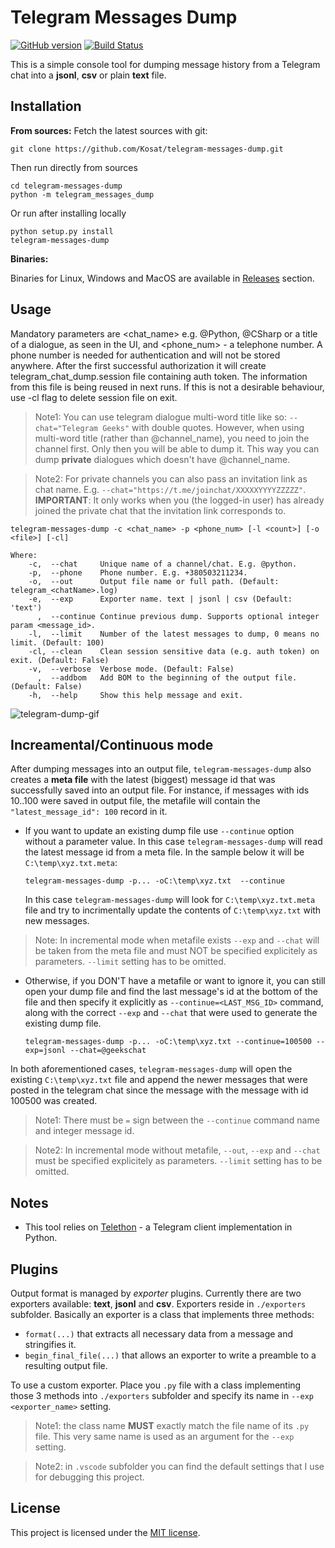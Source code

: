 # Telegram Messages Dump 
[![GitHub version](https://badge.fury.io/gh/Kosat%2Ftelegram-messages-dump.svg)](https://github.com/Kosat/telegram-messages-dump/releases)
[![Build Status](https://travis-ci.org/Kosat/telegram-messages-dump.svg?branch=master)](https://travis-ci.org/Kosat/telegram-messages-dump)

This is a simple console tool for dumping message history from a Telegram chat into a __jsonl__, __csv__ or plain __text__ file. 
## Installation
**From sources:**
Fetch the latest sources with git:
```
git clone https://github.com/Kosat/telegram-messages-dump.git
```
Then run directly from sources
```
cd telegram-messages-dump
python -m telegram_messages_dump
```
Or run after installing locally
```
python setup.py install
telegram-messages-dump
```
**Binaries:**

Binaries for Linux, Windows and MacOS are available in [Releases](https://github.com/Kosat/telegram-messages-dump/releases) section.

## Usage

Mandatory parameters are <chat_name> e.g. @Python, @CSharp or a title of a dialogue, as seen in the UI, and <phone_num> - a telephone number. A phone number is needed for authentication and will not be stored anywhere. After the first successful authorization it will create telegram_chat_dump.session file containing auth token. The information from this file is being reused in next runs. If this is not a desirable behaviour, use -cl flag to delete session file on exit.
>Note1: You can use telegram dialogue multi-word title like so: `--chat="Telegram Geeks"` with double quotes. However, when using multi-word title (rather than @channel_name), you need to join the channel first. Only then you will be able to dump it. This way you can dump __private__ dialogues which doesn't have @channel_name.

>Note2: For private channels you can also pass an invitation link as chat name. E.g. `--chat="https://t.me/joinchat/XXXXXYYYYZZZZZ"`.
__IMPORTANT__: It only works when you (the logged-in user) has already joined the private chat that the invitation link corresponds to.

```
telegram-messages-dump -c <chat_name> -p <phone_num> [-l <count>] [-o <file>] [-cl]

Where:
    -c,  --chat     Unique name of a channel/chat. E.g. @python.
    -p,  --phone    Phone number. E.g. +380503211234.
    -o,  --out      Output file name or full path. (Default: telegram_<chatName>.log)
    -e,  --exp      Exporter name. text | jsonl | csv (Default: 'text')
      ,  --continue Continue previous dump. Supports optional integer param <message_id>.
    -l,  --limit    Number of the latest messages to dump, 0 means no limit. (Default: 100)
    -cl, --clean    Clean session sensitive data (e.g. auth token) on exit. (Default: False)
    -v,  --verbose  Verbose mode. (Default: False)
      ,  --addbom   Add BOM to the beginning of the output file. (Default: False)
    -h,  --help     Show this help message and exit.
```
![telegram-dump-gif](https://user-images.githubusercontent.com/153023/36110898-fda2e7f6-102c-11e8-9475-471063004be8.gif)

## Increamental/Continuous mode
After dumping messages into an output file, `telegram-messages-dump` also creates a **meta file**
with the latest (biggest) message id that was successfully saved into an output file.
For instance, if messages with ids 10..100 were saved in output file, the metafile will contain the `"latest_message_id": 100` record in it.

- If you want to update an existing dump file use `--continue` option without a parameter value. In this case `telegram-messages-dump` will read the latest message id from a meta file. In the sample below it will be `C:\temp\xyz.txt.meta`:
  ```
  telegram-messages-dump -p... -oC:\temp\xyz.txt  --continue
  ```
  In this case `telegram-messages-dump` will look for `C:\temp\xyz.txt.meta` file and try to incrimentally update the contents of `C:\temp\xyz.txt` with new messages.
>Note: In incremental mode when metafile exists `--exp` and `--chat` will be taken from the meta file and must NOT be specified explicitely as parameters. `--limit` setting has to be omitted.

- Otherwise, if you DON'T have a metafile or want to ignore it, you can still open your dump file and find the last message's id at the bottom of the file and then specify it explicitly as `--continue=<LAST_MSG_ID>` command, along with the correct `--exp` and `--chat` that were used to generate the existing dump file.
  ```
  telegram-messages-dump -p... -oC:\temp\xyz.txt --continue=100500 --exp=jsonl --chat=@geekschat
  ```
In both aforementioned cases, `telegram-messages-dump` will open the existing `C:\temp\xyz.txt` file and append the newer messages that were posted in the telegram chat since the message with the message with id 100500 was created.
>Note1: There must be `=` sign between the `--continue` command name and integer message id.

>Note2: In incremental mode without metafile,  `--out`, `--exp` and `--chat` must be specified explicitely as parameters. `--limit` setting has to be omitted.

## Notes

* This tool relies on [Telethon](https://github.com/LonamiWebs/Telethon) - a Telegram client implementation in Python.

## Plugins

Output format is managed by *exporter* plugins. Currently there are two exporters available: **text**, **jsonl** and **csv**.
Exporters reside in `./exporters` subfolder. 
Basically an exporter is a class that implements three methods:
- `format(...)` that extracts all necessary data from a message and stringifies it.
- `begin_final_file(...)` that allows an exporter to write a preamble to a resulting output file.

To use a custom exporter. Place you `.py` file with a class implementing those 3 methods into `./exporters` subfolder and specify its name in `--exp <exporter_name>` setting. 

>Note1: the class name **MUST** exactly match the file name of its `.py` file. This very same name is used as an argument for the `--exp` setting.

>Note2: in `.vscode` subfolder you can find the default settings that I use for debugging this project.  

## License

This project is licensed under the [MIT license](LICENSE).
